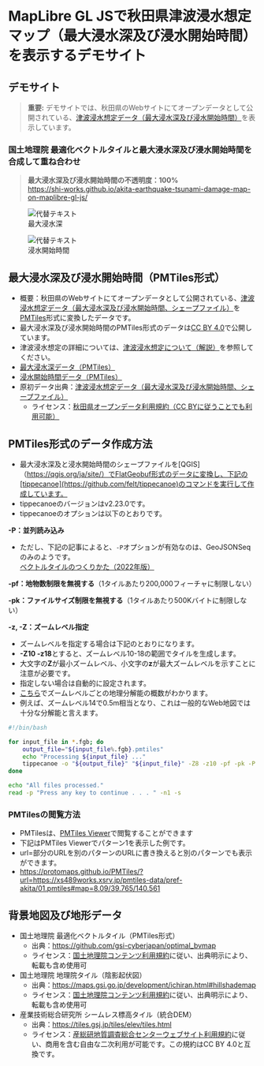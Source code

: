 # MapLibre GL JSで秋田県津波浸水想定マップ（最大浸水深及び浸水開始時間）を表示するデモサイト
## デモサイト
> **重要:**
> デモサイトでは、秋田県のWebサイトにてオープンデータとして公開されている、[津波浸水想定データ（最大浸水深及び浸水開始時間）](https://www.pref.akita.lg.jp/pages/archive/53932)を表示しています。

### 国土地理院 最適化ベクトルタイルと最大浸水深及び浸水開始時間を合成して重ね合わせ
> **最大浸水深及び浸水開始時間の不透明度：100%**  
https://shi-works.github.io/akita-earthquake-tsunami-damage-map-on-maplibre-gl-js/
<figure>
  <img src="https://github.com/shi-works/akita-earthquake-tsunami-damage-map-on-maplibre-gl-js/assets/71203808/736746f3-ab62-46d5-ab15-dba73946dd2b" alt="代替テキスト">
  <figcaption>最大浸水深</figcaption>
</figure>

<figure>
  <img src="https://github.com/shi-works/akita-earthquake-tsunami-damage-map-on-maplibre-gl-js/assets/71203808/50d85dd5-9456-4474-acb6-2f640ce0f77d" alt="代替テキスト">
  <figcaption>浸水開始時間</figcaption>
</figure>

## 最大浸水深及び浸水開始時間（PMTiles形式）
- 概要：秋田県のWebサイトにてオープンデータとして公開されている、[津波浸水想定データ（最大浸水深及び浸水開始時間、シェープファイル）](https://www.pref.akita.lg.jp/pages/archive/53932)を[PMTiles](https://github.com/protomaps/PMTiles)形式に変換したデータです。
- 最大浸水深及び浸水開始時間のPMTiles形式のデータは[CC BY 4.0](https://creativecommons.org/licenses/by/4.0/deed.ja)で公開しています。
- 津波浸水想定の詳細については、[津波浸水想定について（解説）](https://www.pref.akita.lg.jp/pages/archive/53908)を参照してください。
- [最大浸水深データ（PMTiles）](https://xs489works.xsrv.jp/pmtiles-data/pref-akita/maximum_depth.pmtiles)
- [浸水開始時間データ（PMTiles）](https://xs489works.xsrv.jp/pmtiles-data/pref-akita/flooding_start_time.pmtiles)
- 原初データ出典：[津波浸水想定データ（最大浸水深及び浸水開始時間、シェープファイル）](https://www.pref.akita.lg.jp/pages/archive/53932)
  - ライセンス：[秋田県オープンデータ利用規約（CC BYに従うことでも利用可能）](https://www.pref.akita.lg.jp/pages/archive/36756)

## PMTiles形式のデータ作成方法
- 最大浸水深及と浸水開始時間のシェープファイルを[QGIS]（https://qgis.org/ja/site/）でFlatGeobuf形式のデータに変換し、下記の[tippecanoe](https://github.com/felt/tippecanoe)のコマンドを実行して作成しています。
- tippecanoeのバージョンはv2.23.0です。
- tippecanoeのオプションは以下のとおりです。

**-P：並列読み込み**
- ただし、下記の記事によると、`-P`オプションが有効なのは、GeoJSONSeqのみのようです。  
[ベクトルタイルのつくりかた（2022年版）](https://qiita.com/Kanahiro/items/ceeb20c158b4c70b62b6)

**-pf：地物数制限を無視する**（1タイルあたり200,000フィーチャに制限しない）

**-pk：ファイルサイズ制限を無視する**（1タイルあたり500Kバイトに制限しない）

**-z, -Z：ズームレベル指定**
- ズームレベルを指定する場合は下記のとおりになります。
- **-Z10 -z18**とすると、ズームレベル10-18の範囲でタイルを生成します。
- 大文字の**Z**が最小ズームレベル、小文字の**z**が最大ズームレベルを示すことに注意が必要です。
- 指定しない場合は自動的に設定されます。
- [こちら](https://github.com/felt/tippecanoe#zoom-levels)でズームレベルごとの地理分解能の概数がわかります。
- 例えば、ズームレベル14で0.5m相当となり、これは一般的なWeb地図では十分な分解能と言えます。

```sh:process_fgb_files.sh
#!/bin/bash

for input_file in *.fgb; do
    output_file="${input_file%.fgb}.pmtiles"
    echo "Processing ${input_file} ..."
    tippecanoe -o "${output_file}" "${input_file}" -Z8 -z10 -pf -pk -P 
done

echo "All files processed."
read -p "Press any key to continue . . . " -n1 -s
```

### PMTilesの閲覧方法
- PMTilesは、[PMTiles Viewer](https://protomaps.github.io/PMTiles/)で閲覧することができます
- 下記はPMTiles Viewerでパターン1を表示した例です。
- url=部分のURLを別のパターンのURLに書き換えると別のパターンでも表示ができます。
- https://protomaps.github.io/PMTiles/?url=https://xs489works.xsrv.jp/pmtiles-data/pref-akita/01.pmtiles#map=8.09/39.765/140.561

## 背景地図及び地形データ
- 国土地理院 最適化ベクトルタイル（PMTiles形式）
    - 出典：https://github.com/gsi-cyberjapan/optimal_bvmap
    - ライセンス：[国土地理院コンテンツ利用規約](https://www.gsi.go.jp/kikakuchousei/kikakuchousei40182.html)に従い、出典明示により、転載も含め使用可
- 国土地理院 地理院タイル（陰影起伏図）
    - 出典：https://maps.gsi.go.jp/development/ichiran.html#hillshademap
    - ライセンス：[国土地理院コンテンツ利用規約](https://www.gsi.go.jp/kikakuchousei/kikakuchousei40182.html)に従い、出典明示により、転載も含め使用可
- 産業技術総合研究所 シームレス標高タイル（統合DEM）
    - 出典：https://tiles.gsj.jp/tiles/elev/tiles.html
    - ライセンス：[産総研地質調査総合センターウェブサイト利用規約](https://www.gsj.jp/license/license.html)に従い、商用を含む自由な二次利用が可能です。この規約はCC BY 4.0と互換です。
